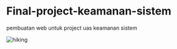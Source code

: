 # Final-project-keamanan-sistem
pembuatan web untuk project uas keamanan sistem 

![hiking](https://user-images.githubusercontent.com/82355538/149685513-aeaf4d21-2075-4e51-9213-16d3b10102e6.png)
